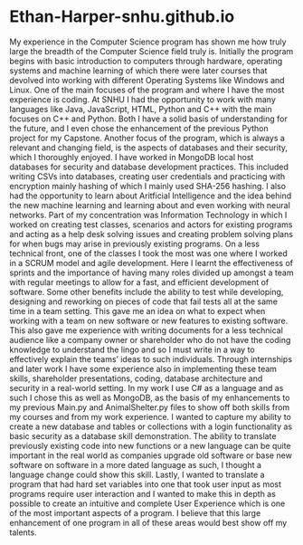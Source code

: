 # Ethan-Harper-snhu.github.io
My experience in the Computer Science program has shown me how truly large the breadth of the Computer Science field truly is. Initially the program begins with basic introduction to computers through hardware, operating systems and machine learning of which there were later courses that devolved into working with different Operating Systems like Windows and Linux. One of the main focuses of the program and where I have the most experience is coding. At SNHU I had the opportunity to work with many languages like Java, JavaScript, HTML, Python and C++ with the main focuses on C++ and Python. Both I have a solid basis of understanding for the future, and I even chose the enhancement of the previous Python project for my Capstone. Another focus of the program, which is always a relevant and changing field, is the aspects of databases and their security, which I thoroughly enjoyed. I have worked in MongoDB local host databases for security and database development practices. This included writing CSVs into databases, creating user credentials and practicing with encryption mainly hashing of which I mainly used SHA-256 hashing. I also had the opportunity to learn about Aritficial Intelligence and the idea behind the new machine learning and learning about and even working with neural networks. Part of my concentration was Information Technology in which I worked on creating test classes, scenarios and actors for existing programs and acting as a help desk solving issues and creating problem solving plans for when bugs may arise in previously existing programs. 
	On a less technical front, one of the classes I took the most was one where I worked in a SCRUM model and agile development. Here I learnt the effectiveness of sprints and the importance of having many roles divided up amongst a team with regular meetings to allow for a fast, and efficient development of software. Some other benefits include the ability to test while developing, designing and reworking on pieces of code that fail tests all at the same time in a team setting. This gave me an idea on what to expect when working with a team on new software or new features to existing software. This also gave me experience with writing documents for a less technical audience like a company owner or shareholder who do not have the coding knowledge to understand the lingo and so I must write in a way to effectively explain the teams’ ideas to such individuals. Through internships and later work I have some experience also in implementing these team skills, shareholder presentations, coding, database architecture and security in a real-world setting.
	In my work I use C# as a language and as such I chose this as well as MongoDB, as the basis of my enhancements to my previous Main.py and AnimalShelter.py files to show off both skills from my courses and from my work experience. I wanted to capture my ability to create a new database and tables or collections with a login functionality as basic security as a database skill demonstration. The ability to translate previously existing code into new functions or a new language can be quite important in the real world as companies upgrade old software or base new software on software in a more dated language as such, I thought a language change could show this skill. Lastly, I wanted to translate a program that had hard set variables into one that took user input as most programs require user interaction and I wanted to make this in depth as possible to create an intuitive and complete User Experience which is one of the most important aspects of a program. I believe that this large enhancement of one program in all of these areas would best show off my talents. 
